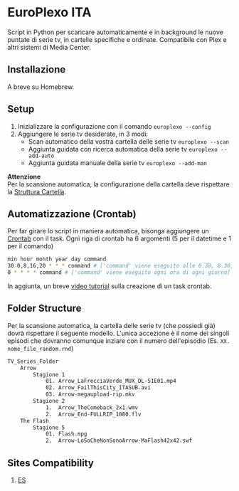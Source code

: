 # EuroPlexo ITA

Script in Python per scaricare automaticamente e in background le nuove puntate di serie tv, in cartelle specifiche e ordinate. Compatibile con Plex e altri sistemi di Media Center.

## Installazione
A breve su Homebrew.

## Setup
1. Inizializzare la configurazione con il comando `europlexo --config`
2. Aggiungere le serie tv desiderate, in 3 modi:
	* Scan automatico della vostra cartella delle serie tv `europlexo --scan`  
	* Aggiunta guidata con ricerca automatica della serie tv `europlexo --add-auto`
	* Aggiunta guidata manuale della serie tv `europlexo --add-man`  

**Attenzione**  
Per la scansione automatica, la configurazione della cartella deve rispettare la [Struttura Cartella](#folder-structure).

## Automatizzazione (Crontab)
Per far girare lo script in maniera automatica, bisonga aggiungere un [Crontab]() con il task. Ogni riga di crontab ha 6 argomenti (5 per il datetime e 1 per il comando)  
```bash
min hour month year day command
30 0,8,16,20 * * * command # ['command' viene eseguito alle 0.30, 8.30, 16.30, 20.30 di ogni giorno]
0 * * * * command # ['command' viene eseguito ogni ora di ogni giorno]
```
In aggiunta, un breve [video tutorial](https://www.loom.com/share/9ac5d5f25ea2490b879d1ec7b5bc0d60) sulla creazione di un task crontab.

## Folder Structure
Per la scansione automatica, la cartella delle serie tv (che possiedi già) dovrà rispettare il seguente modello.
L'unica accezione è il nome dei singoli episodi che dovranno comunque inziare con il numero dell'episodio (Es. `XX. nome_file_random.rnd`)
```bash
TV_Series_Folder
	Arrow
		Stagione 1
			01. Arrow_LaFrecciaVerde_MUX_DL-S1E01.mp4
			02. Arrow_FailThisCity_ITASUB.avi
			03. Arrow-megaupload-rip.mkv
		Stagione 2
			1.  Arrow_TheComeback_2x1.wmv
			2.  Arrow_End-FULLRIP_1080.flv  
	The Flash
		Stagione 5
			01. Flash.mpg
			2.  Arrow-LoSoCheNonSonoArrow-MaFlash42x42.swf
```

## Sites Compatibility
1. [ES](http://www.eurostreaming.pet/)
